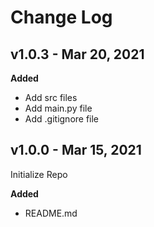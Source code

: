 # Change Log

## v1.0.3 - Mar 20, 2021
**Added**
- Add src files
- Add main.py file
- Add .gitignore file

## v1.0.0 - Mar 15, 2021
Initialize Repo

**Added**
- README.md
